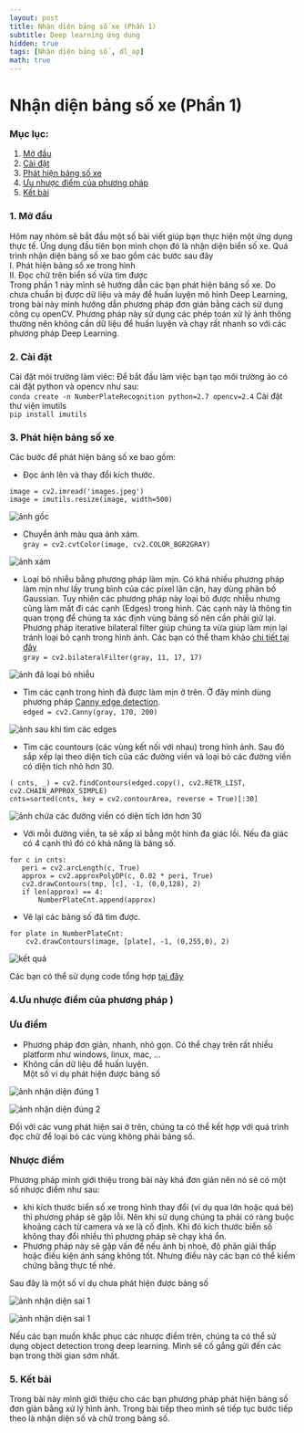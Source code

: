 ```yaml
---
layout: post
title: Nhận diện bảng số xe (Phần 1)
subtitle: Deep learning ứng dụng
hidden: true
tags: [Nhận diện bảng số , dl_ap]
math: true
---
```


# Nhận diện bảng số xe (Phần 1)
### Mục lục:
1. [Mở đầu](#intro)
2. [Cài đặt](#install )
3. [Phát hiện bảng số xe](#method )
4. [Ưu nhược điểm của phương pháp ](#limitation)
5. [Kết bài](#conclusion)


### 1. Mở đầu <a name="intro"></a>
Hôm nay nhóm sẽ bắt đầu một số bài viết giúp bạn thực hiện một ứng dụng thực tế. Ứng dụng đầu tiên bọn mình chọn đó là nhận diện biển số xe. Quá trình nhận diện bảng số xe bao gồm các bước sau đây  
I. Phát hiện bảng số xe trong hình  
II. Đọc chữ trên biển số vừa tìm được  
Trong phần 1 này mình sẽ hướng dẫn các bạn phát hiện bảng số xe. Do chưa chuẩn bị được dữ liệu và máy để huấn luyện mô hình 
Deep Learning, trong bài này mình hướng dẫn phương pháp đơn giản bằng cách sử dụng công cụ openCV. Phương pháp này sử dụng các phép toán xử lý ảnh thông thường nên không cần dữ liệu để huấn luyện và chạy rất nhanh so với các phương pháp Deep Learning.  

### 2. Cài đặt <a name="install"></a>
Cài đặt môi trường làm viêc: Để bắt đầu làm việc bạn tạo môi trường ảo có cài đặt python và opencv như sau:  
```conda create -n NumberPlateRecognition python=2.7 opencv=2.4```
Cài đặt thư viện imutils  
```pip install imutils```  
### 3. Phát hiện bảng số xe <a name="method"></a>
Các bước để phát hiện bảng số xe bao gồm:  
+ Đọc ảnh lên và thay đổi kích thước.  
```
image = cv2.imread('images.jpeg')
image = imutils.resize(image, width=500)
```  

![ảnh gốc](/img/20180706/images.jpeg)

+ Chuyển ảnh màu qua ảnh xám.  
```gray = cv2.cvtColor(image, cv2.COLOR_BGR2GRAY)```  

![ảnh xám](/img/20180706/image_gray.jpeg)  

+ Loại bỏ nhiễu bằng phương pháp làm mịn. Có khá nhiều phương pháp làm mịn như lấy trung bình của các pixel lân cận, hay dùng phân bố Gaussian. Tuy nhiên các phương pháp này loại bỏ được nhiễu nhưng cũng làm mất đi các cạnh (Edges) trong hình. Các cạnh này là thông tin quan trọng để chúng ta xác định vùng bảng số nên cần phải giữ lại. Phương pháp iterative bilateral filter giúp chúng ta vừa giúp làm mịn lại tránh loại bỏ cạnh trong hình ảnh. Các bạn có thể tham khảo [chi tiết tại đây](http://eric-yuan.me/bilateral-filtering/)  
```gray = cv2.bilateralFilter(gray, 11, 17, 17)```

![ảnh đã loại bỏ nhiễu](/img/20180706/image_bilateral.jpeg)  

+ Tìm các cạnh trong hình đã được làm mịn ở trên. Ở đây mình dùng phương pháp [Canny edge detection](https://docs.opencv.org/3.4/da/d22/tutorial_py_canny.html).  
```edged = cv2.Canny(gray, 170, 200)```  

![ảnh sau khi tìm các edges](/img/20180706/image_cany.jpeg)  

+ Tìm các countours (các vùng kết nối với nhau) trong hình ảnh. Sau đó sắp xếp lại theo diện tích của các đường viền và loại bỏ các đường viền có diện tích nhỏ hơn 30.   

```
( cnts, _) = cv2.findContours(edged.copy(), cv2.RETR_LIST, cv2.CHAIN_APPROX_SIMPLE) 
cnts=sorted(cnts, key = cv2.contourArea, reverse = True)[:30]
```  

![ảnh chứa các đường viền có diện tích lớn hơn 30](/img/20180706/image_countour.jpeg)  

+ Với mỗi đường viền, ta sẽ xấp xỉ bằng một hình đa giác lồi. Nếu đa giác có 4 cạnh thì đó có khả năng là bảng số.  
```
for c in cnts:
   peri = cv2.arcLength(c, True)
   approx = cv2.approxPolyDP(c, 0.02 * peri, True)
   cv2.drawContours(tmp, [c], -1, (0,0,128), 2)
   if len(approx) == 4:
       NumberPlateCnt.append(approx)
```  

+ Vẽ lại các bảng số đã tìm được.  
```
for plate in NumberPlateCnt:
    cv2.drawContours(image, [plate], -1, (0,255,0), 2)
```  

![kết quả](/img/20180706/image_result.jpeg)  

Các bạn có thể sử dụng code tổng hợp [tại đây](https://github.com/dlapplications/License-Plate-Recognition/blob/master/plateDetection.py)


### 4.Ưu nhược điểm của phương pháp <a name="limitation"></a>)
### Ưu điểm
+ Phương pháp đơn giản, nhanh, nhỏ gọn. Có thể chạy trên rất nhiều platform như windows, linux, mac, ...  
+ Không cần dữ liệu để huấn luyện.  
Một số ví dụ phát hiện được bảng số

![ảnh nhận diện đúng 1](/img/20180706/OK1.jpeg)   

![ảnh  nhận diện đúng 2](/img/20180706/Ok2.jpeg)  

Đối với các vung phát hiện sai ở trên, chúng ta có thể kết hợp với quá trình đọc chữ để loại bỏ các vùng không phải bảng số.


### Nhược điểm
Phương pháp mình giới thiệu trong bài này khá đơn giản nên nó sẽ có một số nhược điểm như sau:
+ khi kích thước biển số xe trong hình thay đổi (ví dụ qua lớn hoặc quá bé) thì phương pháp sẽ gặp lỗi. Nên khi sử dụng chúng ta phải có ràng buộc khoảng cách từ camera và xe là cố định. Khi đó kích thước biển số không thay đổi nhiều thì phương pháp sẽ chạy khá ổn.  
+ Phương pháp này sẽ gặp vấn đề nếu ảnh bị nhoè, độ phân giải thấp hoặc điều kiện ánh sáng không tốt. Nhưng điều này các bạn có thể kiểm chứng bằng thực tế nhé.  

Sau đây là một số ví dụ chưa phát hiện được bảng số


![ảnh nhận diện sai 1](/img/20180706/Error1.jpeg)   

![ảnh nhận diện sai 1](/img/20180706/Error2.jpeg)  

Nếu các bạn muốn khắc phục các nhược điểm trên, chúng ta có thể sử dụng object detection trong deep learning. Mình sẽ cố gắng gửi đến các bạn trong thời gian sớm nhất.

### 5. Kết bài <a name="conclusion"></a>
Trong bài này mình giới thiệu cho các bạn phương pháp phát hiện bảng số đơn giản bằng xử lý hình ảnh. Trong bài tiếp theo mình sẽ tiếp tục bước tiếp theo là nhận diện số và chữ trong bảng số.  




